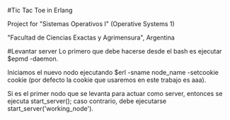 #Tic Tac Toe in Erlang

Project for "Sistemas Operativos I" (Operative Systems 1)

"Facultad de Ciencias Exactas y Agrimensura", Argentina

#Levantar server
Lo primero que debe hacerse desde el bash es ejecutar $epmd -daemon.

Iniciamos el nuevo nodo ejecutando $erl -sname node_name -setcookie cookie (por defecto la cookie que usaremos
en este trabajo es aaa).

Si es el primer nodo que se levanta para actuar como server, entonces se ejecuta start_server(); caso
contrario, debe ejecutarse start_server('working_node').

